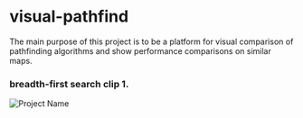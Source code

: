 # visual-pathfind
The main purpose of this project is to be a platform for visual comparison of pathfinding algorithms and show performance comparisons on similar maps.

### breadth-first search clip 1.
![Project Name](https://user-images.githubusercontent.com/35083414/159445852-b55a14ee-0ea2-43b2-8827-0c99e7932166.gif)


